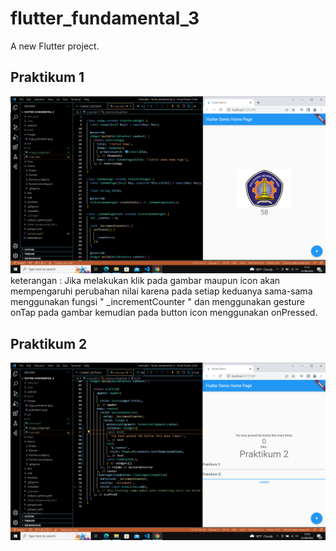 # flutter_fundamental_3

A new Flutter project.

## Praktikum 1

![Screenshoot hello_world](images/praktikum1.png)
keterangan : Jika melakukan klik pada gambar maupun icon akan mempengaruhi perubahan nilai karena pada setiap keduanya sama-sama menggunakan fungsi "  _incrementCounter  " dan menggunakan gesture onTap pada gambar kemudian pada button icon menggunakan onPressed.

## Praktikum 2

![Screenshoot hello_world](images/praktikum2.png)